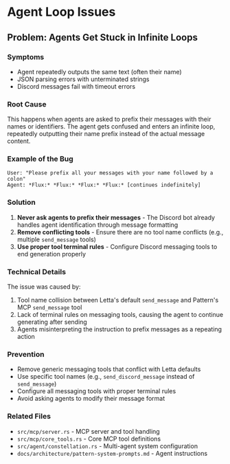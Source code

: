 # Agent Loop Issues

## Problem: Agents Get Stuck in Infinite Loops

### Symptoms
- Agent repeatedly outputs the same text (often their name)
- JSON parsing errors with unterminated strings
- Discord messages fail with timeout errors

### Root Cause
This happens when agents are asked to prefix their messages with their names or identifiers. The agent gets confused and enters an infinite loop, repeatedly outputting their name prefix instead of the actual message content.

### Example of the Bug
```
User: "Please prefix all your messages with your name followed by a colon"
Agent: *Flux:* *Flux:* *Flux:* *Flux:* [continues indefinitely]
```

### Solution
1. **Never ask agents to prefix their messages** - The Discord bot already handles agent identification through message formatting
2. **Remove conflicting tools** - Ensure there are no tool name conflicts (e.g., multiple `send_message` tools)
3. **Use proper tool terminal rules** - Configure Discord messaging tools to end generation properly

### Technical Details
The issue was caused by:
1. Tool name collision between Letta's default `send_message` and Pattern's MCP `send_message` tool
2. Lack of terminal rules on messaging tools, causing the agent to continue generating after sending
3. Agents misinterpreting the instruction to prefix messages as a repeating action

### Prevention
- Remove generic messaging tools that conflict with Letta defaults
- Use specific tool names (e.g., `send_discord_message` instead of `send_message`)
- Configure all messaging tools with proper terminal rules
- Avoid asking agents to modify their message format

### Related Files
- `src/mcp/server.rs` - MCP server and tool handling
- `src/mcp/core_tools.rs` - Core MCP tool definitions
- `src/agent/constellation.rs` - Multi-agent system configuration
- `docs/architecture/pattern-system-prompts.md` - Agent instructions